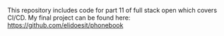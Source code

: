 This repository includes code for part 11 of full stack open which covers CI/CD. My final project can be found here: https://github.com/elidoesit/phonebook
